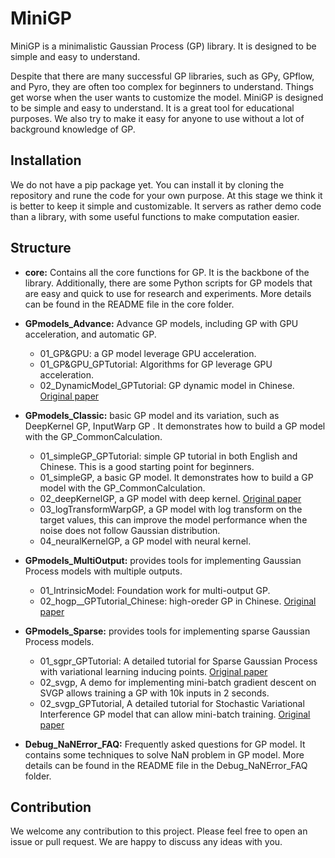 # MiniGP
MiniGP is a minimalistic Gaussian Process (GP) library. It is designed to be simple and easy to understand. 

Despite that there are many successful GP libraries, such as GPy, GPflow, and Pyro, they are often too complex for beginners to understand. Things get worse when the user wants to customize the model. MiniGP is designed to be simple and easy to understand. It is a great tool for educational purposes. We also try to make it easy for anyone to use without a lot of background knowledge of GP.

## Installation
We do not have a pip package yet. You can install it by cloning the repository and rune the code for your own purpose. At this stage we think it is better to keep it simple and customizable. It servers as rather demo code than a library, with some useful functions to make computation easier.

## Structure
- **core:** Contains all the core functions for GP. It is the backbone of the library. Additionally, there are some Python scripts for GP models that are easy and quick to use for research and experiments. More details can be found in the README file in the core folder.

<!-- - Self-contained GP models and signiture GPTutorials for educational purposes.
  Several GP models that are self-contained and practical to use (we use them in many of our research projects).  -->
  
  - **GPmodels_Advance:** Advance GP models, including GP with GPU acceleration, and automatic GP.
    - 01_GP&GPU: a GP model leverage GPU acceleration.
    - 01_GP&GPU_GPTutorial: Algorithms for GP leverage GPU acceleration.
    - 02_DynamicModel_GPTutorial: GP dynamic model in Chinese. [Original paper](https://www.dgp.toronto.edu/~jmwang/gpdm/nips05final.pdf) 
    
  - **GPmodels_Classic:** basic GP model and its variation, such as DeepKernel GP, InputWarp GP . It demonstrates how to build a GP model with the GP_CommonCalculation.
    - 01_simpleGP_GPTutorial: simple GP tutorial in both English and Chinese. This is a good starting point for beginners.
    - 01_simpleGP, a basic GP model. It demonstrates how to build a GP model with the GP_CommonCalculation.
    - 02_deepKernelGP, a GP model with deep kernel. [Original paper](https://arxiv.org/abs/1511.02222) 
    - 03_logTransformWarpGP, a GP model with log transform on the target values, this can improve the model performance when the noise does not follow Gaussian distribution.
    - 04_neuralKernelGP, a GP model with neural kernel.
    
  - **GPmodels_MultiOutput:** provides tools for implementing Gaussian Process models with multiple outputs.
    - 01_IntrinsicModel: Foundation work for multi-output GP.
    - 02_hogp__GPTutorial_Chinese: high-oreder GP in Chinese. [Original paper](https://proceedings.mlr.press/v89/zhe19a.html) 
  - **GPmodels_Sparse:** provides tools for implementing sparse Gaussian Process models.
    - 01_sgpr_GPTutorial: A detailed tutorial for Sparse Gaussian Process with variational learning inducing points. [Original paper](https://proceedings.mlr.press/v5/titsias09a/titsias09a.pdf)
    - 02_svgp, A demo for implementing mini-batch gradient descent on SVGP allows training a GP with 10k inputs in 2 seconds. 
    - 02_svgp_GPTutorial, A detailed tutorial for Stochastic Variational Interference GP model that can allow mini-batch training. [Original paper](https://arxiv.org/abs/1411.2005)
- **Debug_NaNError_FAQ:** Frequently asked questions for GP model. It contains some techniques to solve NaN problem in GP model. More details can be found in the README file in the Debug_NaNError_FAQ folder.



## Contribution
We welcome any contribution to this project. Please feel free to open an issue or pull request. We are happy to discuss any ideas with you. 


[//]: # (<!-- # Todo list -->)

[//]: # (<!-- - [ ] !Test different way of kernel inversion! -->)

[//]: # (<!-- - [ ] add a testunit for kernel function -->)

[//]: # (<!-- - [ ] add a testunit for GP model -->)

[//]: # (<!-- - [ ] add GP_build which take a GP model and warp it with normalizer, optimizer, and loss function definition.)

[//]: # (- [ ] add mean function to GP model)

[//]: # (- [ ] redo previous GP models using the new architecture)

[//]: # (- [ ] add GPU enabled GP)

[//]: # (- [ ] Need HOGP -->)

[//]: # ()
[//]: # ()
[//]: # ()
[//]: # (# Log)

[//]: # ()
[//]: # (## 2024-06-28)

[//]: # (- New structure for the project)

[//]: # (- add SGP model)

[//]: # (- add model_FAQ)

[//]: # ()
[//]: # (## 2024-02-21)

[//]: # (- Adding demo)

[//]: # (- add gp_computation_pack to handle all common computation in GP)

[//]: # (- add new gp models)

[//]: # ()
[//]: # (## 2023-11-26)

[//]: # (Code refactored with New architecture!)

[//]: # (- using modual kernel. No more parameter passing. When a kernel is initialized, it will automatically create the parameters it needs. User can easily define their own way of creating kernels.)

[//]: # (- new GP will use two key components: kernel and mean function. The likelihood tied to the GP and not spedified by the user. A GP model should have it own likelihood function.)

[//]: # ()
[//]: # (## 2020-12-15)

[//]: # (A painless GP implementation library for educational purpose.)

[//]: # ()
[//]: # (Files explanation:)

[//]: # (sgp.ipynb: Simple GP Implementation in an hour &#40;GP tutorial-E02&#41;)

[//]: # (sgp_chs.ipynb: Simple GP Implementation in an hour in Chinese &#40;GP tutorial-E02&#41;)

[//]: # ()
[//]: # (cigp_v10: conditional independent GP &#40;cigp&#41; for multivariate output.)

[//]: # (cigp_dkl: CIGP with deep kernel learning &#40;DKL&#41;, which pass the input X through a NN before reaching a normal GP.)

[//]: # (cigp_v12: CIGP with a given mean function)

[//]: # (cigp_v14: CIGP with a mixture of kernels)

[//]: # ()
[//]: # (gpdm_v2: Gaussian Process Dynamical Model &#40;Wang et al., 2005&#41;, which contains 2 GPs to handle dynamics and latent-to-observation mapping respectively. Version 2 contains a mixture of kernels.)
